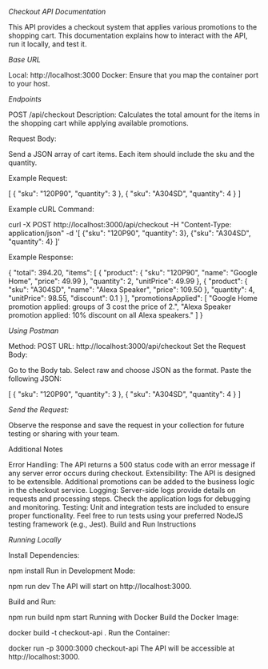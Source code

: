*Checkout API Documentation*

This API provides a checkout system that applies various promotions to the shopping cart. This documentation explains how to interact with the API, run it locally, and test it.

*Base URL*

Local: http://localhost:3000
Docker: Ensure that you map the container port to your host.

*Endpoints*

POST /api/checkout
Description:
Calculates the total amount for the items in the shopping cart while applying available promotions.

Request Body:

Send a JSON array of cart items. Each item should include the sku and the quantity.

Example Request:

[
  { "sku": "120P90", "quantity": 3 },
  { "sku": "A304SD", "quantity": 4 }
]

Example cURL Command:

curl -X POST http://localhost:3000/api/checkout -H "Content-Type: application/json" -d '[ {"sku": "120P90", "quantity": 3}, {"sku": "A304SD", "quantity": 4} ]'

Example Response:

{
  "total": 394.20,
  "items": [
    {
      "product": {
        "sku": "120P90",
        "name": "Google Home",
        "price": 49.99
      },
      "quantity": 2,
      "unitPrice": 49.99
    },
    {
      "product": {
        "sku": "A304SD",
        "name": "Alexa Speaker",
        "price": 109.50
      },
      "quantity": 4,
      "unitPrice": 98.55,
      "discount": 0.1
    }
  ],
  "promotionsApplied": [
    "Google Home promotion applied: groups of 3 cost the price of 2.",
    "Alexa Speaker promotion applied: 10% discount on all Alexa speakers."
  ]
}

*Using Postman*

Method: POST
URL: http://localhost:3000/api/checkout
Set the Request Body:

Go to the Body tab.
Select raw and choose JSON as the format.
Paste the following JSON:

[
  { "sku": "120P90", "quantity": 3 },
  { "sku": "A304SD", "quantity": 4 }
]

*Send the Request:*

Observe the response and save the request in your collection for future testing or sharing with your team.

Additional Notes

Error Handling: The API returns a 500 status code with an error message if any server error occurs during checkout.
Extensibility: The API is designed to be extensible. Additional promotions can be added to the business logic in the checkout service.
Logging: Server-side logs provide details on requests and processing steps. Check the application logs for debugging and monitoring.
Testing: Unit and integration tests are included to ensure proper functionality. Feel free to run tests using your preferred NodeJS testing framework (e.g., Jest).
Build and Run Instructions

*Running Locally*

Install Dependencies:

npm install
Run in Development Mode:

npm run dev
The API will start on http://localhost:3000.

Build and Run:

npm run build
npm start
Running with Docker
Build the Docker Image:

docker build -t checkout-api .
Run the Container:

docker run -p 3000:3000 checkout-api
The API will be accessible at http://localhost:3000.

